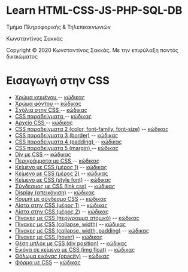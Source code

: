 <html>
<body>
<h1> Learn HTML-CSS-JS-PHP-SQL-DB</h1>
<p> Τμήμα Πληροφορικής & Τηλεπικοινωνιών </p>
<p> Κωνσταντίνος Σακκάς</p>
  <p>Copyright © 2020 Κωνσταντίνος Σακκάς. Με την επιφύλαξη παντός δικαιώματος</p>
  <h1></h1>

<h1>Εισαγωγή στην CSS</h1>
<ul>

<li><a href="./Code greek/style_color.html" target="_blank">Χρώμα κειμένου </a> -- <a href="https://github.com/ksakkas/Learn-Create-Site/tree/master/%CE%95%CE%B9%CF%83%CE%B1%CE%B3%CF%89%CE%B3%CE%AE%20%CF%83%CF%84%CE%B7%CE%BD%20CSS/Code%20greek/style_color.html">κώδικας </a></li>
<li><a href="./Code greek/background_color.html" target="_blank">Χρώμα φόντου </a> -- <a href="https://github.com/ksakkas/Learn-Create-Site/tree/master/%CE%95%CE%B9%CF%83%CE%B1%CE%B3%CF%89%CE%B3%CE%AE%20%CF%83%CF%84%CE%B7%CE%BD%20CSS/Code%20greek/background_color.html">κώδικας </a></li>
<li><a href="./Code greek/comment_in_css.html" target="_blank">Σχόλια στην CSS </a> -- <a href="https://github.com/ksakkas/Learn-Create-Site/tree/master/%CE%95%CE%B9%CF%83%CE%B1%CE%B3%CF%89%CE%B3%CE%AE%20%CF%83%CF%84%CE%B7%CE%BD%20CSS/Code%20greek/comment_in_css.html">κώδικας </a></li>
<li><a href="./Code greek/css.html" target="_blank">CSS παραδείγματα </a> -- <a href="https://github.com/ksakkas/Learn-Create-Site/tree/master/%CE%95%CE%B9%CF%83%CE%B1%CE%B3%CF%89%CE%B3%CE%AE%20%CF%83%CF%84%CE%B7%CE%BD%20CSS/Code%20greek/css.html">κώδικας </a></li>
<li><a href="./Code greek/styles.css" target="_blank">Αρχείο CSS </a> -- <a href="https://github.com/ksakkas/Learn-Create-Site/tree/master/%CE%95%CE%B9%CF%83%CE%B1%CE%B3%CF%89%CE%B3%CE%AE%20%CF%83%CF%84%CE%B7%CE%BD%20CSS/Code%20greek/styles.css">κώδικας </a></li>
<li><a href="./Code greek/css2.html" target="_blank">CSS παραδείγματα 2 (color, font-family, font-size)</a> -- <a href="https://github.com/ksakkas/Learn-Create-Site/tree/master/%CE%95%CE%B9%CF%83%CE%B1%CE%B3%CF%89%CE%B3%CE%AE%20%CF%83%CF%84%CE%B7%CE%BD%20CSS/Code%20greek/css2.html">κώδικας </a></li>
<li><a href="./Code greek/css3.html" target="_blank">CSS παραδείγματα 3 (border)</a> -- <a href="https://github.com/ksakkas/Learn-Create-Site/tree/master/%CE%95%CE%B9%CF%83%CE%B1%CE%B3%CF%89%CE%B3%CE%AE%20%CF%83%CF%84%CE%B7%CE%BD%20CSS/Code%20greek/css3.html">κώδικας </a></li>
<li><a href="./Code greek/css4.html" target="_blank">CSS παραδείγματα 4 (padding) </a> -- <a href="https://github.com/ksakkas/Learn-Create-Site/tree/master/%CE%95%CE%B9%CF%83%CE%B1%CE%B3%CF%89%CE%B3%CE%AE%20%CF%83%CF%84%CE%B7%CE%BD%20CSS/Code%20greek/css4.html">κώδικας </a></li>
<li><a href="./Code greek/css5.html" target="_blank">CSS παραδείγματα 5 (margin) </a> -- <a href="https://github.com/ksakkas/Learn-Create-Site/tree/master/%CE%95%CE%B9%CF%83%CE%B1%CE%B3%CF%89%CE%B3%CE%AE%20%CF%83%CF%84%CE%B7%CE%BD%20CSS/Code%20greek/css5.html">κώδικας </a></li>
<li><a href="./Code greek/div_css.html" target="_blank">Div με CSS </a> -- <a href="https://github.com/ksakkas/Learn-Create-Site/tree/master/%CE%95%CE%B9%CF%83%CE%B1%CE%B3%CF%89%CE%B3%CE%AE%20%CF%83%CF%84%CE%B7%CE%BD%20CSS/Code%20greek/div_css.html">κώδικας </a></li>
<li><a href="./Code greek/outline_css.html" target="_blank">Περιγράμματα με CSS </a> -- <a href="https://github.com/ksakkas/Learn-Create-Site/tree/master/%CE%95%CE%B9%CF%83%CE%B1%CE%B3%CF%89%CE%B3%CE%AE%20%CF%83%CF%84%CE%B7%CE%BD%20CSS/Code%20greek/outline_css.html">κώδικας </a></li>
<li><a href="./Code greek/text_css.html" target="_blank">Κείμενο με CSS (μέρος 1)</a> -- <a href="https://github.com/ksakkas/Learn-Create-Site/tree/master/%CE%95%CE%B9%CF%83%CE%B1%CE%B3%CF%89%CE%B3%CE%AE%20%CF%83%CF%84%CE%B7%CE%BD%20CSS/Code%20greek/text_css.html">κώδικας </a></li>
<li><a href="./Code greek/text2_css.html" target="_blank">Κείμενο με CSS (μέρος 2)</a> -- <a href="https://github.com/ksakkas/Learn-Create-Site/tree/master/%CE%95%CE%B9%CF%83%CE%B1%CE%B3%CF%89%CE%B3%CE%AE%20%CF%83%CF%84%CE%B7%CE%BD%20CSS/Code%20greek/text2_css.html">κώδικας </a></li>
<li><a href="./Code greek/style_font.html" target="_blank">Κείμενο με CSS (style font)</a> -- <a href="https://github.com/ksakkas/Learn-Create-Site/tree/master/%CE%95%CE%B9%CF%83%CE%B1%CE%B3%CF%89%CE%B3%CE%AE%20%CF%83%CF%84%CE%B7%CE%BD%20CSS/Code%20greek/style_font.html">κώδικας </a></li>
<li><a href="./Code greek/link_css.html" target="_blank">Σύνδεσμος με CSS (link css)</a> -- <a href="https://github.com/ksakkas/Learn-Create-Site/tree/master/%CE%95%CE%B9%CF%83%CE%B1%CE%B3%CF%89%CE%B3%CE%AE%20%CF%83%CF%84%CE%B7%CE%BD%20CSS/Code%20greek/link_css.html">κώδικας </a></li>
<li><a href="./Code greek/display_css.html" target="_blank">Display (απεικόνιση)</a> -- <a href="https://github.com/ksakkas/Learn-Create-Site/tree/master/%CE%95%CE%B9%CF%83%CE%B1%CE%B3%CF%89%CE%B3%CE%AE%20%CF%83%CF%84%CE%B7%CE%BD%20CSS/Code%20greek/display_css.html">κώδικας </a></li>
<li><a href="./Code greek/button_link_css.html" target="_blank">Κουμπί με σύνδεσμο CSS</a> -- <a href="https://github.com/ksakkas/Learn-Create-Site/tree/master/%CE%95%CE%B9%CF%83%CE%B1%CE%B3%CF%89%CE%B3%CE%AE%20%CF%83%CF%84%CE%B7%CE%BD%20CSS/Code%20greek/button_link_css.html">κώδικας </a></li>
<li><a href="./Code greek/list_css.html" target="_blank">Λίστα στην CSS (μέρος 1)</a> -- <a href="https://github.com/ksakkas/Learn-Create-Site/tree/master/%CE%95%CE%B9%CF%83%CE%B1%CE%B3%CF%89%CE%B3%CE%AE%20%CF%83%CF%84%CE%B7%CE%BD%20CSS/Code%20greek/list_css.html">κώδικας </a></li>
<li><a href="./Code greek/list2_css.html" target="_blank">Λίστα στην CSS (μέρος 2)</a> -- <a href="https://github.com/ksakkas/Learn-Create-Site/tree/master/%CE%95%CE%B9%CF%83%CE%B1%CE%B3%CF%89%CE%B3%CE%AE%20%CF%83%CF%84%CE%B7%CE%BD%20CSS/Code%20greek/list2_css.html">κώδικας </a></li>
<li><a href="./Code greek/table_css.html" target="_blank">Πίνακες με CSS (περίγραμμα ατομικό)</a> -- <a href="https://github.com/ksakkas/Learn-Create-Site/tree/master/%CE%95%CE%B9%CF%83%CE%B1%CE%B3%CF%89%CE%B3%CE%AE%20%CF%83%CF%84%CE%B7%CE%BD%20CSS/Code%20greek/table_css.html">κώδικας </a></li>
<li><a href="./Code greek/table2_css.html" target="_blank">Πίνακες με CSS (collapse, width)</a> -- <a href="https://github.com/ksakkas/Learn-Create-Site/tree/master/%CE%95%CE%B9%CF%83%CE%B1%CE%B3%CF%89%CE%B3%CE%AE%20%CF%83%CF%84%CE%B7%CE%BD%20CSS/Code%20greek/table2_css.html">κώδικας </a></li>
<li><a href="./Code greek/table3_css.html" target="_blank">Πίνακες με CSS (collapse, width, padding)</a> -- <a href="https://github.com/ksakkas/Learn-Create-Site/tree/master/%CE%95%CE%B9%CF%83%CE%B1%CE%B3%CF%89%CE%B3%CE%AE%20%CF%83%CF%84%CE%B7%CE%BD%20CSS/Code%20greek/table3_css.html">κώδικας </a></li>
<li><a href="./Code greek/table4_css.html" target="_blank">Πίνακες με CSS (hover)</a> -- <a href="https://github.com/ksakkas/Learn-Create-Site/tree/master/%CE%95%CE%B9%CF%83%CE%B1%CE%B3%CF%89%CE%B3%CE%AE%20%CF%83%CF%84%CE%B7%CE%BD%20CSS/Code%20greek/table4_css.html">κώδικας </a></li>
<li><a href="./Code greek/position.html" target="_blank">Θέση μπλόκ με CSS (div position)</a> -- <a href="https://github.com/ksakkas/Learn-Create-Site/tree/master/%CE%95%CE%B9%CF%83%CE%B1%CE%B3%CF%89%CE%B3%CE%AE%20%CF%83%CF%84%CE%B7%CE%BD%20CSS/Code%20greek/position.html">κώδικας </a></li>
<li><a href="./Code greek/img_float.html" target="_blank">Εικόνα σε κείμενο με CSS (img float)</a> -- <a href="https://github.com/ksakkas/Learn-Create-Site/tree/master/%CE%95%CE%B9%CF%83%CE%B1%CE%B3%CF%89%CE%B3%CE%AE%20%CF%83%CF%84%CE%B7%CE%BD%20CSS/Code%20greek/img_float.html">κώδικας </a></li>
<li><a href="./Code greek/opacity.html" target="_blank">Θόλωμα εικόνας (opacity)</a> -- <a href="https://github.com/ksakkas/Learn-Create-Site/tree/master/%CE%95%CE%B9%CF%83%CE%B1%CE%B3%CF%89%CE%B3%CE%AE%20%CF%83%CF%84%CE%B7%CE%BD%20CSS/Code%20greek/opacity.html">κώδικας </a></li>
<li><a href="./Code greek/form_css.html" target="_blank">Φόρμα με CSS</a> -- <a href="https://github.com/ksakkas/Learn-Create-Site/tree/master/%CE%95%CE%B9%CF%83%CE%B1%CE%B3%CF%89%CE%B3%CE%AE%20%CF%83%CF%84%CE%B7%CE%BD%20CSS/Code%20greek/form_css.html">κώδικας </a></li>



</ul>
</body>
</html>

